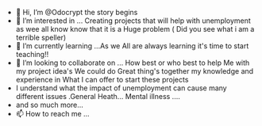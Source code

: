 - 👋 Hi, I’m @Odocrypt the story begins
- 👀 I’m interested in ... Creating projects that will help with unemployment as wee all know know that it is a Huge problem ( Did you see what i am a terrible speller)
- 🌱 I’m currently learning ...As we All are always learning it's time to start teaching!! 
- 💞️ I’m looking to collaborate on ... How best or who best to help Me with my project idea's We could do Great thing's together my knowledge and experience in What I can offer to start these projects
-  I understand what the impact of unemployment can cause many different issues .General Heath... Mental illness .... 
-   and so much more...
- 📫 How to reach me ... 

<!---
Odocrypt/Odocrypt is a ✨ special ✨ repository because its `README.md` (this file) appears on your GitHub profile.
You can click the Preview link to take a look at your changes.
--->
